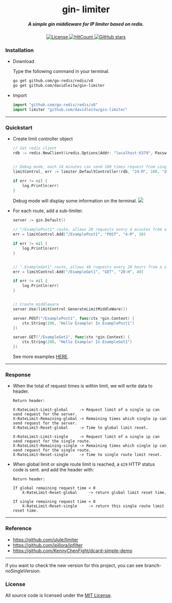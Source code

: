 <h1 align="center">gin- limiter</h1>
<h5 align="center">A simple gin middleware for IP limiter based on redis.</h5>

<p align="center">
    <a href="https://www.gnu.org/licenses/"> 
        <img src="https://img.shields.io/github/license/davidleitw/goGamer.svg" alt="License">
    </a>
    <a href="http://hits.dwyl.io/davidleitw/gin-limiter">
        <img src=http://hits.dwyl.io/davidleitw/gin-limiter.svg alt="HitCount">
    </a>
    <a href="https://github.com/davidleitw/gin-limiter/stargazers"> 
        <img src="https://img.shields.io/github/stars/davidleitw/gin-limiter" alt="GitHub stars">
    </a>
</p>

### Installation
- Download

    Type the following command in your terminal.
    ```bash
    go get github.com/go-redis/redis/v8
    go get github.com/davidleitw/gin-limiter 
    ``` 

- Import
    ```go 
    import "github.com/go-redis/redis/v8"
    import limiter "github.com/davidleitw/gin-limiter"
    ```

---

### Quickstart

- Create limit controller object
    ```go
    // Set redis client
    rdb := redis.NewClient(&redis.Options{Addr: "localhost:6379", Password: "", DB: 0})


    // Debug mode, each 24 minutes can send 100 times request from single Ip.
    limitControl, err := limiter.DefaultController(rdb, "24-M", 100, "debug")

    if err != nil {
        log.Println(err)
    }

    ```

    Debug mode will display some information on the terminal.
    ![](https://imgur.com/KeZsQpQ.png)

- For each route, add a sub-limiter. 
    ```go
    server := gin.Default()

    // "/ExamplePost1" route, allows 20 requests every 4 minutes from a single IP address
    err = limitControl.Add("/ExamplePost1", "POST", "4-M", 20)

    if err != nil {
        log.Println(err)
    }


    // ".ExampleGet1" route, allows 40 ruquests every 20 hours from a single IP address.
    err = limitControl.Add("/ExampleGet1", "GET", "20-H", 40)

    if err != nil {
        log.Println(err)
    }


    // Create middleware
    server.Use(limitControl.GenerateLimitMiddleWare()) 

    server.POST("/ExamplePost1", func(ctx *gin.Context) {
        ctx.String(200, "Hello Example! In ExamplePost1")
    })

    server.GET("/ExampleGet1", func(ctx *gin.Context) {
        ctx.String(200, "Hello Example! In ExampleGet1")
    })
    ```


    See more examples [HERE](https://github.com/davidleitw/gin-limiter/blob/master/Example/example.go). 

---

### Response 
- When the total of request times is within limit, we will write data to header.
    ```
    Return header:

    X-RateLimit-Limit-global     -> Request limit of a single ip can send request for the server. 
    X-RateLimit-Remaining-global -> Remaining times which single ip can send request for the server.
    X-RateLimit-Reset-global     -> Time to global limit reset. 

    X-RateLimit-Limit-single     -> Request limit of a single ip can send request for the single route.
    X-RateLimit-Remaining-single -> Remaining times which single ip can send request for the single route.
    X-RateLimit-Reset-single     -> Time to single route limit reset. 

    ```

- When global limit or single route limit is reached, a `429` HTTP status code is sent.
    and add the header with:
    ```shell
    Return header:
    
    If global remaining request time < 0
        X-RateLimit-Reset-global     -> return global limit reset time. 

    If single remaining request time < 0
        X-RateLimit-Reset-single     -> return this single route limit reset time.
    ```

<hr>

### Reference
- https://github.com/ulule/limiter
- https://github.com/jpillora/ipfilter
- https://github.com/KennyChenFight/dcard-simple-demo

<hr>

if you want to check the new version for this project, you can see branch-noSingleVersion. 

### License

All source code is licensed under the [MIT License](./LICENSE).

